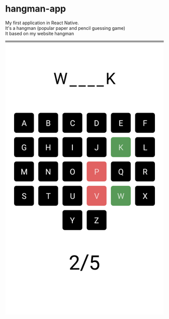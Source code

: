 # hangman-app

My first application in React Native.<br>
It's a hangman (popular paper and pencil guessing game)<br>
It based on my website hangman

<img src="./1.png">
